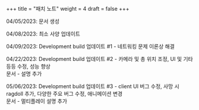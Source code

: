 +++
title = "패치 노트"
weight = 4
draft = false
+++

04/05/2023: 문서 생성    
    
04/08/2023: 최소 사양 업데이트    
    
04/09/2023: Development build 업데이트 #1 - 네트워킹 문제 이론상 해결     
     
04/22/2023: Development build 업데이트 #2 - 카메라 및 총 위치 조정, UI 및 기타 등등 수정, 성능 향상     
문서 - 설명 추가      
     
05/06/2023: Development build 업데이트 #3 - client UI 버그 수정, 사망 시 ragdoll 추가, 다양한 주요 버그 수정, 애니메이션 변경    
문서 - 멀티플레이 설명 추가